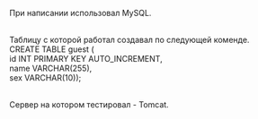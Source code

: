 При написании использовал MySQL.<br><br>

Таблицу с которой работал создавал по следующей коменде.<br>
CREATE TABLE guest (<br>
  id INT PRIMARY KEY AUTO_INCREMENT,<br>
  name VARCHAR(255),<br>
  sex VARCHAR(10));<br><br>
  
Сервер на котором тестировал - Tomcat.
